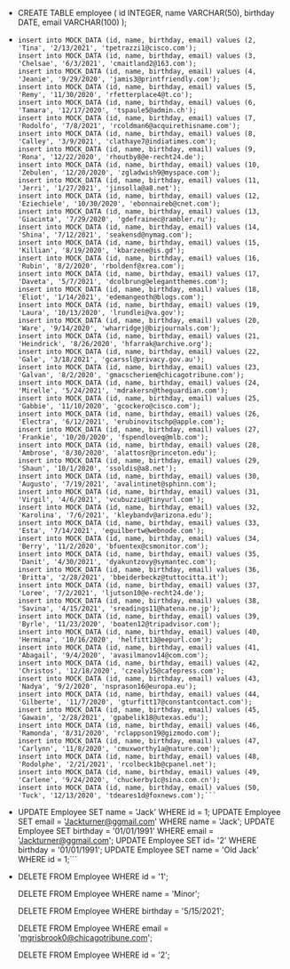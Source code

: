 * CREATE TABLE employee (
  	id INTEGER,
  	name VARCHAR(50),
  	birthday DATE,
  	email VARCHAR(100)
  );

* ```insert into MOCK_DATA (id, name, birthday, email) values (1, 'Minor', '5/15/2021', 'mgrisbrook0@chicagotribune.com');
  insert into MOCK_DATA (id, name, birthday, email) values (2, 'Tina', '2/13/2021', 'tpetrazzi1@cisco.com');
  insert into MOCK_DATA (id, name, birthday, email) values (3, 'Chelsae', '6/3/2021', 'cmaitland2@163.com');
  insert into MOCK_DATA (id, name, birthday, email) values (4, 'Jeanie', '9/29/2020', 'jamis3@printfriendly.com');
  insert into MOCK_DATA (id, name, birthday, email) values (5, 'Remy', '11/30/2020', 'rfetterplace4@t.co');
  insert into MOCK_DATA (id, name, birthday, email) values (6, 'Tamara', '12/17/2020', 'tspaule5@admin.ch');
  insert into MOCK_DATA (id, name, birthday, email) values (7, 'Rodolfo', '7/8/2021', 'rcoldman6@acquirethisname.com');
  insert into MOCK_DATA (id, name, birthday, email) values (8, 'Calley', '3/9/2021', 'clathaye7@indiatimes.com');
  insert into MOCK_DATA (id, name, birthday, email) values (9, 'Rona', '12/22/2020', 'rhoutby8@e-recht24.de');
  insert into MOCK_DATA (id, name, birthday, email) values (10, 'Zebulen', '12/20/2020', 'zgladwish9@myspace.com');
  insert into MOCK_DATA (id, name, birthday, email) values (11, 'Jerri', '1/27/2021', 'jinsolla@a8.net');
  insert into MOCK_DATA (id, name, birthday, email) values (12, 'Eziechiele', '10/30/2020', 'ebonnaireb@cnet.com');
  insert into MOCK_DATA (id, name, birthday, email) values (13, 'Giacinta', '7/29/2020', 'gdefrainec@rambler.ru');
  insert into MOCK_DATA (id, name, birthday, email) values (14, 'Shina', '7/12/2021', 'seakensd@nymag.com');
  insert into MOCK_DATA (id, name, birthday, email) values (15, 'Killian', '8/19/2020', 'kbarzene@is.gd');
  insert into MOCK_DATA (id, name, birthday, email) values (16, 'Rubin', '8/2/2020', 'rboldenf@xrea.com');
  insert into MOCK_DATA (id, name, birthday, email) values (17, 'Daveta', '5/7/2021', 'dcolbrung@elegantthemes.com');
  insert into MOCK_DATA (id, name, birthday, email) values (18, 'Eliot', '1/14/2021', 'edemangeoth@blogs.com');
  insert into MOCK_DATA (id, name, birthday, email) values (19, 'Laura', '10/13/2020', 'lrundlei@va.gov');
  insert into MOCK_DATA (id, name, birthday, email) values (20, 'Ware', '9/14/2020', 'wharridgej@bizjournals.com');
  insert into MOCK_DATA (id, name, birthday, email) values (21, 'Heindrick', '8/26/2020', 'hfarrak@archive.org');
  insert into MOCK_DATA (id, name, birthday, email) values (22, 'Gale', '3/18/2021', 'gcarssl@privacy.gov.au');
  insert into MOCK_DATA (id, name, birthday, email) values (23, 'Galvan', '8/2/2020', 'gmacscheriem@chicagotribune.com');
  insert into MOCK_DATA (id, name, birthday, email) values (24, 'Mirelle', '5/24/2021', 'mdrakersn@theguardian.com');
  insert into MOCK_DATA (id, name, birthday, email) values (25, 'Gabbie', '11/10/2020', 'gcockero@cisco.com');
  insert into MOCK_DATA (id, name, birthday, email) values (26, 'Electra', '6/12/2021', 'erubinovitschp@apple.com');
  insert into MOCK_DATA (id, name, birthday, email) values (27, 'Frankie', '10/20/2020', 'fspendloveq@mlb.com');
  insert into MOCK_DATA (id, name, birthday, email) values (28, 'Ambrose', '8/30/2020', 'alattosr@princeton.edu');
  insert into MOCK_DATA (id, name, birthday, email) values (29, 'Shaun', '10/1/2020', 'ssoldis@a8.net');
  insert into MOCK_DATA (id, name, birthday, email) values (30, 'Augusto', '7/19/2021', 'avalintinet@sphinn.com');
  insert into MOCK_DATA (id, name, birthday, email) values (31, 'Virgil', '4/6/2021', 'vcubuzziu@tinyurl.com');
  insert into MOCK_DATA (id, name, birthday, email) values (32, 'Karolina', '7/6/2021', 'kleybandv@arizona.edu');
  insert into MOCK_DATA (id, name, birthday, email) values (33, 'Esta', '7/14/2021', 'eguilbertw@webnode.com');
  insert into MOCK_DATA (id, name, birthday, email) values (34, 'Berry', '11/2/2020', 'bfuentex@csmonitor.com');
  insert into MOCK_DATA (id, name, birthday, email) values (35, 'Danit', '4/30/2021', 'dyakuntzovy@symantec.com');
  insert into MOCK_DATA (id, name, birthday, email) values (36, 'Britta', '2/28/2021', 'bbeiderbeckz@tuttocitta.it');
  insert into MOCK_DATA (id, name, birthday, email) values (37, 'Loree', '7/2/2021', 'ljutson10@e-recht24.de');
  insert into MOCK_DATA (id, name, birthday, email) values (38, 'Savina', '4/15/2021', 'sreadings11@hatena.ne.jp');
  insert into MOCK_DATA (id, name, birthday, email) values (39, 'Byrle', '11/23/2020', 'boaten12@tripadvisor.com');
  insert into MOCK_DATA (id, name, birthday, email) values (40, 'Hermina', '10/16/2020', 'helfitt13@eepurl.com');
  insert into MOCK_DATA (id, name, birthday, email) values (41, 'Abagail', '9/4/2020', 'avasilmanov14@com.com');
  insert into MOCK_DATA (id, name, birthday, email) values (42, 'Christos', '12/18/2020', 'czealy15@cafepress.com');
  insert into MOCK_DATA (id, name, birthday, email) values (43, 'Nadya', '9/2/2020', 'nsprason16@europa.eu');
  insert into MOCK_DATA (id, name, birthday, email) values (44, 'Gilberte', '11/7/2020', 'gturfitt17@constantcontact.com');
  insert into MOCK_DATA (id, name, birthday, email) values (45, 'Gawain', '2/28/2021', 'gpabelik18@utexas.edu');
  insert into MOCK_DATA (id, name, birthday, email) values (46, 'Ramonda', '8/31/2020', 'rclappson19@gizmodo.com');
  insert into MOCK_DATA (id, name, birthday, email) values (47, 'Carlynn', '11/8/2020', 'cmuxworthy1a@nature.com');
  insert into MOCK_DATA (id, name, birthday, email) values (48, 'Rodolphe', '2/21/2021', 'rcolbeck1b@cpanel.net');
  insert into MOCK_DATA (id, name, birthday, email) values (49, 'Carlene', '9/24/2020', 'chuckerby1c@sina.com.cn');
  insert into MOCK_DATA (id, name, birthday, email) values (50, 'Tuck', '12/13/2020', 'tdeares1d@foxnews.com');```

* UPDATE Employee SET name = 'Jack' WHERE id = 1;
  UPDATE Employee SET email = 'Jackturner@ggmail.com' WHERE name = 'Jack';
  UPDATE Employee SET birthday = '01/01/1991' WHERE email = 'Jackturner@ggmail.com';
  UPDATE Employee SET id= '2' WHERE birthday = '01/01/1991';
  UPDATE Employee SET name = 'Old Jack' WHERE id = 1;```

* DELETE FROM Employee WHERE id = '1';

  DELETE FROM Employee WHERE name = 'Minor';

  DELETE FROM Employee WHERE birthday = '5/15/2021';

  DELETE FROM Employee WHERE email = 'mgrisbrook0@chicagotribune.com';

  DELETE FROM Employee WHERE id = '2';
